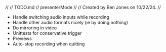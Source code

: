 //
//  TODO.md
//  presenterMode
//
//  Created by Ben Jones on 10/22/24.
//

* Handle switching audio inputs while recording
* Handle other audio formats nicely (ie by doing nothing)
* Do mirroring in video
* Unittests for conservative trigger
* Previews
* Auto-stop recording when quitting

